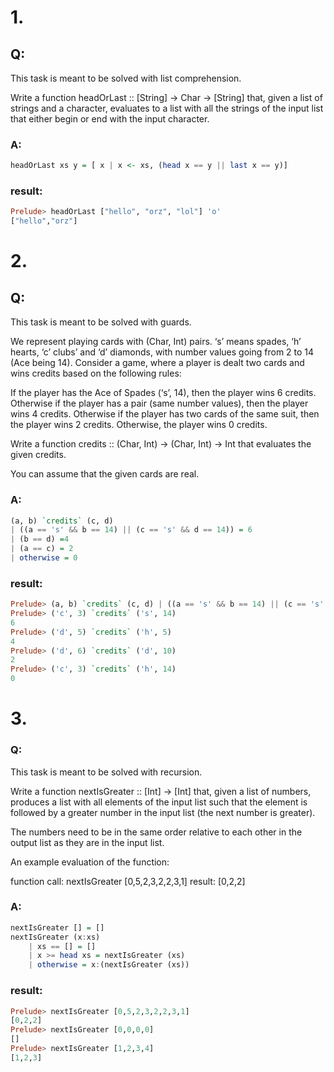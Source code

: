 # 1.

## Q:

This task is meant to be solved with list comprehension.

Write a function headOrLast :: [String] -> Char -> [String] that, given a list of strings and a character, evaluates to a list with all the strings of the input list that either begin or end with the input character.

### A:

```haskell
headOrLast xs y = [ x | x <- xs, (head x == y || last x == y)]
```

### result:

```haskell
Prelude> headOrLast ["hello", "orz", "lol"] 'o'
["hello","orz"]
```



# 2.

## Q:

This task is meant to be solved with guards.

We represent playing cards with (Char, Int) pairs. ‘s’ means spades, ‘h’ hearts, ‘c’ clubs’ and ‘d’ diamonds, with number values going from 2 to 14 (Ace being 14). Consider a game, where a player is dealt two cards and wins credits based on the following rules:

If the player has the Ace of Spades (‘s’, 14), then the player wins 6 credits.
Otherwise if the player has a pair (same number values), then the player wins 4 credits.
Otherwise if the player has two cards of the same suit, then the player wins 2 credits.
Otherwise, the player wins 0 credits.

Write a function credits :: (Char, Int) -> (Char, Int) -> Int that evaluates the given credits.

You can assume that the given cards are real.

### A:

```haskell
(a, b) `credits` (c, d) 
| ((a == 's' && b == 14) || (c == 's' && d == 14)) = 6
| (b == d) =4
| (a == c) = 2
| otherwise = 0
```

### result:

```haskell
Prelude> (a, b) `credits` (c, d) | ((a == 's' && b == 14) || (c == 's' && d == 14)) = 6 | (b == d) = 4 | (a == c) = 2 | otherwise = 0
Prelude> ('c', 3) `credits` ('s', 14)
6
Prelude> ('d', 5) `credits` ('h', 5)
4
Prelude> ('d', 6) `credits` ('d', 10)
2
Prelude> ('c', 3) `credits` ('h', 14)
0
```



# 3.

### Q:

This task is meant to be solved with recursion.

Write a function nextIsGreater :: [Int] -> [Int] that, given a list of numbers, produces a list with all elements of the input list such that the element is followed by a greater number in the input list (the next number is greater).

The numbers need to be in the same order relative to each other in the output list as they are in the input list.

An example evaluation of the function:

function call:
nextIsGreater [0,5,2,3,2,2,3,1]
result:
[0,2,2]

### A:

```haskell
nextIsGreater [] = []
nextIsGreater (x:xs) 
	| xs == [] = [] 
	| x >= head xs = nextIsGreater (xs) 
	| otherwise = x:(nextIsGreater (xs))
```

### result:

```haskell
Prelude> nextIsGreater [0,5,2,3,2,2,3,1]
[0,2,2]
Prelude> nextIsGreater [0,0,0,0]
[]
Prelude> nextIsGreater [1,2,3,4]
[1,2,3]
```

